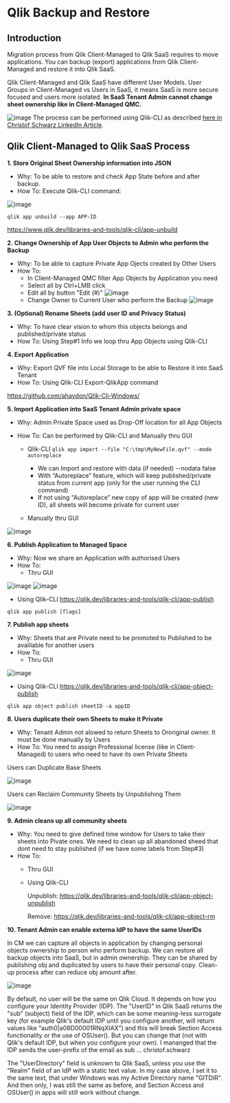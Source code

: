
# Qlik Backup and Restore

Introduction
-
Migration process from Qlik Client-Managed to Qlik SaaS requires to move applications.
You can backup (export) applications from Qlik Client-Managed and restore it into Qlik SaaS.

Qlik Client-Managed and Qlik SaaS have different User Models.
User Groups in Client-Managed vs Users in SaaS, it means SaaS is more secure focused and users more isolated.
**In SaaS Tenant Admin cannot change sheet ownership like in Client-Managed QMC.**

![image](https://user-images.githubusercontent.com/19431186/179767397-e2d06eeb-5e3d-401d-8511-dbe176bd530a.png)
The process can be performed using Qlik-CLI as described [here in Christof Schwarz LinkedIn Article](https://www.linkedin.com/pulse/bulk-migrating-qlik-sense-apps-from-windows-saas-christof-schwarz/?trackingId=9/fD1KIVSUuDTxjiLD2dIw==).

Qlik Client-Managed to Qlik SaaS Process
-
**1. Store Original Sheet Ownership information into JSON**

 - Why: To be able to restore and check App State before and after backup.
 - How To: Execute Qlik-CLI command:

![image](https://user-images.githubusercontent.com/28060254/168292995-4f55e07a-622b-4abd-9e79-09da177fea84.png)

    qlik app unbuild --app APP-ID

https://www.qlik.dev/libraries-and-tools/qlik-cli/app-unbuild

**2. Change Ownership of App User Objects to Admin who perform the Backup**

 - Why: To be able to capture Private App Ojects created by Other Users
 - How To:
   - In Client-Managed QMC filter App Objects by Application you need
   - Select all by Ctrl+LMB click
   - Edit all by button "Edit (#)"
![image](https://user-images.githubusercontent.com/28060254/168471459-1b6d0232-31cd-4f4b-b8f2-b7ea328ed3a3.png)
   - Change Owner to Current User who perform the Backup
![image](https://user-images.githubusercontent.com/28060254/168471522-088d2a9d-d8c2-419d-9362-91eb258ba5bb.png)
	
**3. (Optional) Rename Sheets (add user ID and Privacy Status)**

 - Why: To have clear vision to whom this objects belongs and published/private status
 - How To: Using Step#1 Info we loop thru App Objects using Qlik-CLI
	
**4. Export Application**

 - Why: Export QVF file into Local Storage to be able to Restore it into SaaS Tenant
 - How To: Using Qlik-CLI Export-QlikApp command

https://github.com/ahaydon/Qlik-Cli-Windows/
	
**5. Import Application into SaaS Tenant Admin private space**

 - Why: Admin Private Space used as Drop-Off location for all App Objects
 - How To: Can be performed by Qlik-CLI and Manually thru GUI

   - Qlik-CLI
   `qlik app import --file "C:\tmp\MyNewFile.qvf" --mode autoreplace`
     - We can Import and restore with data (if needed) --nodata false 
     - With “Autoreplace” feature, which will keep published/private status from current app (only for the user running the CLI command)
     - If not using “Autoreplace” new copy of app will be created (new ID), all sheets will become private for current user

   - Manually thru GUI

![image](https://user-images.githubusercontent.com/28060254/168472475-0105ba1a-c9a1-4a76-972e-d1926459ad1c.png)
	
**6. Publish Application to Managed Space**

 - Why: Now we share an Application with authorised Users
 - How To: 
   - Thru GUI

![image](https://user-images.githubusercontent.com/28060254/168472839-a0ac2d9c-4e58-4cf9-8932-8a27103c5b80.png) ![image](https://user-images.githubusercontent.com/28060254/168472871-0618c352-5c2d-4f9e-ad9e-f0c41bec7e41.png)

   - Using Qlik-CLI https://qlik.dev/libraries-and-tools/qlik-cli/app-publish

`qlik app publish [flags]`
	
**7. Publish app sheets**

 - Why: Sheets that are Private need to be promoted to Published to be availiable for another users
 - How To: 
   - Thru GUI

![image](https://user-images.githubusercontent.com/28060254/168473210-8873561a-4724-4cd6-a729-610770f7fa34.png)

   - Using Qlik-CLI https://qlik.dev/libraries-and-tools/qlik-cli/app-object-publish

`qlik app object publish sheetID -a appID`

**8. Users duplicate their own Sheets to make it Private**

 - Why: Tenant Admin not alowed to return Sheets to Ororiginal owner. It must be done manually by Users
 - How To: You need to assign Professional license (like in Client-Managed) to users who need to have its own Private Sheets

Users can Duplicate Base Sheets

![image](https://user-images.githubusercontent.com/28060254/168473305-8623233d-f805-4e63-84ed-04ec9b0c10c7.png)

Users can Reclaim Community Sheets by Unpublishing Them

![image](https://user-images.githubusercontent.com/28060254/168473477-206b863b-3646-4927-a387-ffe2f62c9d36.png)

**9. Admin cleans up all community sheets**

 - Why: You need to give defined time window for Users to take their sheets into Pivate ones. We need to clean up all abandoned sheed that dont need to stay published (if we have some labels from Step#3)
 - How To: 
   - Thru GUI

   - Using Qlik-CLI

     Unpublish: https://qlik.dev/libraries-and-tools/qlik-cli/app-object-unpublish

     Remove: https://qlik.dev/libraries-and-tools/qlik-cli/app-object-rm
	 
**10. Tenant Admin can enable externa IdP to have the same UserIDs**

In CM we can capture all objects in application by changing personal objects ownership to person who perform backup.
We can restore all backup objects into SaaS, but in admin ownership.
They can be shared by publishing obj and duplicated by users to have their personal copy.
Clean-up process after can reduce obj amount after.

![image](https://user-images.githubusercontent.com/28060254/168296062-f0ff2ec7-bfcd-4a88-b9e2-4431aafd705a.png)

By default, no user will be the same on Qlik Cloud. It depends on how you configure your Identity Provider (IDP). The "UserID" in Qlik SaaS returns the "sub" (subject) field of the IDP, which can be some meaning-less surrogate key (for example Qlik's default IDP until you configure another, will return values like "auth0|a08D00001RNqXIAX") and this will break Section Access functionality or the use of OSUser(). But you can change that (not with Qlik's default IDP, but when you configure your own). I mananged that the IDP sends the user-prefix of the email as sub ... christof.schwarz

The "UserDirectory" field is unknown to Qlik SaaS, unless you use the "Realm" field of an IdP with a static text value. In my case above, I set it to the same text, that under Windows was my Active Directory name "GITDIR". And then only, I was still the same as before, and Section Access and OSUser() in apps will still work without change.

